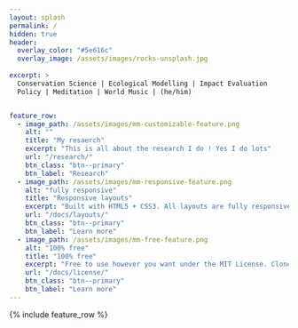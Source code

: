 ```yaml
---
layout: splash
permalink: /
hidden: true
header:
  overlay_color: "#5e616c"
  overlay_image: /assets/images/rocks-unsplash.jpg
 
excerpt: >
  Conservation Science | Ecological Modelling | Impact Evaluation
  Policy | Meditation | World Music | (he/him)


feature_row:
  - image_path: /assets/images/mm-customizable-feature.png
    alt: ""
    title: "My resaerch"
    excerpt: "This is all about the research I do ! Yes I do lots"
    url: "/research/"
    btn_class: "btn--primary"
    btn_label: "Research"
  - image_path: /assets/images/mm-responsive-feature.png
    alt: "fully responsive"
    title: "Responsive layouts"
    excerpt: "Built with HTML5 + CSS3. All layouts are fully responsive with helpers to augment your content."
    url: "/docs/layouts/"
    btn_class: "btn--primary"
    btn_label: "Learn more"
  - image_path: /assets/images/mm-free-feature.png
    alt: "100% free"
    title: "100% free"
    excerpt: "Free to use however you want under the MIT License. Clone it, fork it, customize it... whatever!"
    url: "/docs/license/"
    btn_class: "btn--primary"
    btn_label: "Learn more"      
---
```


{% include feature_row %}

